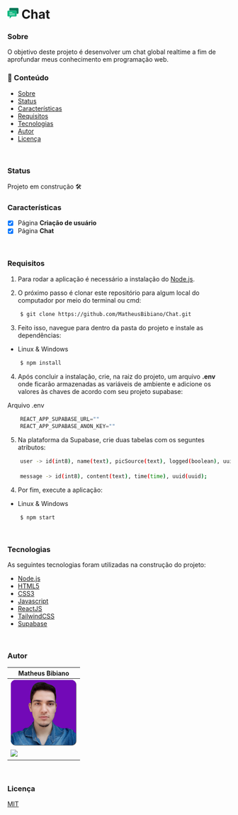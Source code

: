 # <?xml version="1.0" ?><!DOCTYPE svg  PUBLIC '-//W3C//DTD SVG 1.1//EN'  'http://www.w3.org/Graphics/SVG/1.1/DTD/svg11.dtd'><svg id="Capa_1" style="enable-background:new 0 0 58 58;" version="1.1" width="25" height="25" viewBox="0 0 58 58" xml:space="preserve" xmlns="http://www.w3.org/2000/svg" xmlns:xlink="http://www.w3.org/1999/xlink"><g><path d="M48,19.929v21.141C48,43.793,45.793,46,43.071,46H22L12,57V46H4.929C2.207,46,0,43.793,0,41.071   l0-21.141C0,17.207,2.207,15,4.929,15h38.141C45.793,15,48,17.207,48,19.929z" style="fill:#10b981;"/><path d="M53.071,1H14.929C12.207,1,10,3.207,10,5.93V15h33.071C45.793,15,48,17.207,48,19.93V32h5.071   C55.793,32,58,29.793,58,27.07V5.93C58,3.207,55.793,1,53.071,1z" style="fill:#047857;"/><path d="M25,26.015H11c-0.553,0-1-0.448-1-1s0.447-1,1-1h14c0.553,0,1,0.448,1,1S25.553,26.015,25,26.015z" style="fill:#FFFFFF;"/><path d="M38,32.015H11c-0.553,0-1-0.448-1-1s0.447-1,1-1h27c0.553,0,1,0.448,1,1S38.553,32.015,38,32.015z" style="fill:#FFFFFF;"/><path d="M38,38.015H11c-0.553,0-1-0.448-1-1s0.447-1,1-1h27c0.553,0,1,0.448,1,1S38.553,38.015,38,38.015z" style="fill:#FFFFFF;"/></g><g/><g/><g/><g/><g/><g/><g/><g/><g/><g/><g/><g/><g/><g/><g/></svg> Chat

### Sobre

O objetivo deste projeto é desenvolver um chat global realtime a fim de aprofundar meus conhecimento em programação web.
<br/>

### 📌 Conteúdo

* [Sobre](#sobre)
* [Status](#status)
* [Características](#características)
* [Requisitos](#requisitos)
* [Tecnologias](#tecnologias)
* [Autor](#autor)
* [Licença](#licença)
<br/>

### Status

Projeto em construção 🛠️
<br/>

### Características

- [x] Página **Criação de usuário**
- [x] Página **Chat**
<br/>

### Requisitos

1. Para rodar a aplicação é necessário a instalação do [Node.js](https://nodejs.org/).

2. O próximo passo é clonar este repositório para algum local do computador
por meio do terminal ou cmd:

```bash
    $ git clone https://github.com/MatheusBibiano/Chat.git
```

3. Feito isso, navegue para dentro da pasta do projeto e instale as dependências:

* Linux & Windows
```bash
    $ npm install
```

4. Após concluir a instalação, crie, na raiz do projeto, um arquivo **.env** onde ficarão armazenadas as variáveis de ambiente e adicione os valores às chaves de acordo com seu projeto supabase:

Arquivo .env
```js
    REACT_APP_SUPABASE_URL=""
    REACT_APP_SUPABASE_ANON_KEY=""
```

5. Na plataforma da Supabase, crie duas tabelas com os seguntes atributos:
```bash
    user -> id(int8), name(text), picSource(text), logged(boolean), uuid(uuid);

    message -> id(int8), content(text), time(time), uuid(uuid);
```

4. Por fim, execute a aplicação:

* Linux & Windows
```bash
    $ npm start
```
<br/>

### Tecnologias

As seguintes tecnologias foram utilizadas na construção do projeto:

- [Node.js](https://nodejs.org/)
- [HTML5](https://developer.mozilla.org/docs/Web/HTML)
- [CSS3](https://developer.mozilla.org/docs/Web/CSS)
- [Javascript](https://developer.mozilla.org/docs/Web/JavaScript)
- [ReactJS](https://pt-br.reactjs.org/)
- [TailwindCSS](https://tailwindcss.com/)
- [Supabase](https://supabase.com/)
<br/>

### Autor

| Matheus Bibiano                                       |
|-------------------------------------------------------|
| <img src="assets/author.png" width="150" height="150">|
| [<img src="https://img.shields.io/badge/linkedin-%230077B5.svg?&style=for-the-badge&logo=linkedin&logoColor=white" />](https://www.linkedin.com/in/matheus-bibiano-alves)|
<br/>

### Licença

[MIT](https://choosealicense.com/licenses/mit/)

